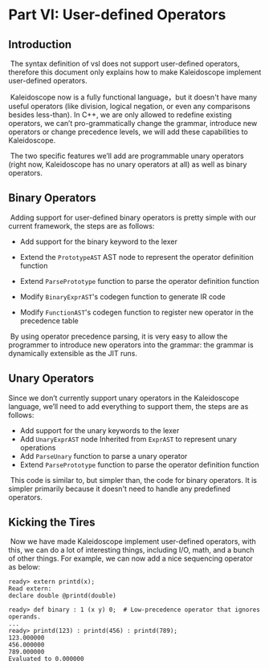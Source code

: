# Part VI: User-defined Operators

## Introduction

​    The syntax definition of vsl does not support user-defined operators, therefore this document only explains how to make Kaleidoscope implement user-defined operators.

​    Kaleidoscope now is a fully functional language，but it doesn't have many useful operators (like division, logical negation, or even any comparisons besides less-than).  In C++, we are only allowed to redefine existing operators, we can’t pro-grammatically change the grammar, introduce new operators or change precedence levels, we will add these capabilities to Kaleidoscope.

​    The two specific features we’ll add are programmable unary operators (right now, Kaleidoscope has no unary operators at all) as well as binary operators. 

## Binary Operators

​    Adding support for user-defined binary operators is pretty simple with our current framework,  the steps are as follows:

- Add support for the binary keyword to the lexer

- Extend the `PrototypeAST` AST node to represent the operator definition function 

- Extend `ParsePrototype` function to parse the operator definition function

- Modify `BinaryExprAST`'s codegen function to generate IR code

- Modify `FunctionAST`'s codegen function to register new operator in the precedence table

​     By using operator precedence parsing, it is very easy to allow the programmer to introduce new operators into the grammar: the grammar is dynamically extensible as the JIT runs.

## Unary Operators

   Since we don’t currently support unary operators in the Kaleidoscope language, we’ll need to add everything to support them, the steps are as follows:

- Add support for the unary keywords to the lexer
- Add `UnaryExprAST` node Inherited from `ExprAST` to represent unary operations
- Add `ParseUnary` function to parse a unary operator
- Extend `ParsePrototype` function to parse the operator definition function

​    This code is similar to, but simpler than, the code for binary operators. It is simpler primarily because it doesn't need to handle any predefined operators.

## Kicking the Tires

​    Now we have made Kaleidoscope implement user-defined operators, with this, we can do a lot of interesting things, including I/O, math, and a bunch of other things. For example, we can now add a nice sequencing operator as below:

```
ready> extern printd(x);
Read extern:
declare double @printd(double)

ready> def binary : 1 (x y) 0;  # Low-precedence operator that ignores operands.
...
ready> printd(123) : printd(456) : printd(789);
123.000000
456.000000
789.000000
Evaluated to 0.000000
```